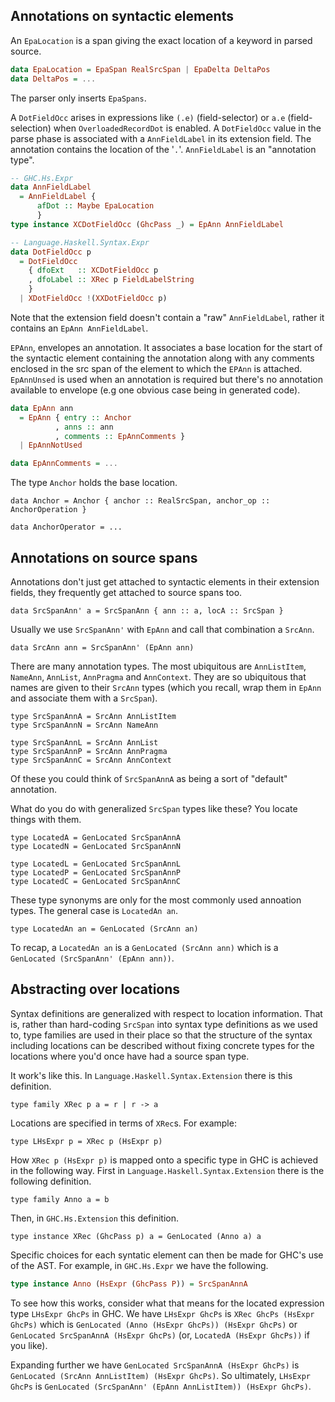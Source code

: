 ## Annotations on syntactic elements

An `EpaLocation` is a span giving the exact location of a keyword in parsed source.
```haskell
data EpaLocation = EpaSpan RealSrcSpan | EpaDelta DeltaPos
data DeltaPos = ...
```
The parser only inserts `EpaSpans`.

A `DotFieldOcc` arises in expressions like `(.e)` (field-selector) or `a.e` (field-selection) when `OverloadedRecordDot` is enabled. A `DotFieldOcc` value in the parse phase is associated with a `AnnFieldLabel` in its extension field. The annotation contains the location of the '`.`'. `AnnFieldLabel` is an "annotation type".
```haskell
-- GHC.Hs.Expr
data AnnFieldLabel
  = AnnFieldLabel {
      afDot :: Maybe EpaLocation
      }
type instance XCDotFieldOcc (GhcPass _) = EpAnn AnnFieldLabel

-- Language.Haskell.Syntax.Expr
data DotFieldOcc p
  = DotFieldOcc
    { dfoExt   :: XCDotFieldOcc p
    , dfoLabel :: XRec p FieldLabelString
    }
  | XDotFieldOcc !(XXDotFieldOcc p)
```
Note that the extension field doesn't contain a "raw" `AnnFieldLabel`, rather it contains an `EpAnn AnnFieldLabel`.

`EPAnn`, envelopes an annotation. It associates a base location for the start of the syntactic element containing the annotation along with any comments enclosed in the src span of the element to which the `EPAnn` is attached. `EpAnnUnsed` is used when an annotation is required but there's no annotation available to envelope (e.g one obvious case being in generated code).
```haskell
data EpAnn ann
  = EpAnn { entry :: Anchor
          , anns :: ann
          , comments :: EpAnnComments }
  | EpAnnNotUsed

data EpAnnComments = ...
```
The type `Anchor` holds the base location.
```
data Anchor = Anchor { anchor :: RealSrcSpan, anchor_op :: AnchorOperation }

data AnchorOperator = ...
```

## Annotations on source spans

Annotations don't just get attached to syntactic elements in their extension fields, they frequently get attached to source spans too.
```
data SrcSpanAnn' a = SrcSpanAnn { ann :: a, locA :: SrcSpan }
```
Usually we use `SrcSpanAnn'` with `EpAnn` and call that combination a `SrcAnn`.
```
data SrcAnn ann = SrcSpanAnn' (EpAnn ann)
```

There are many annotation types. The most ubiquitous are `AnnListItem`, `NameAnn`, `AnnList`, `AnnPragma` and `AnnContext`. They are so ubiquitous that names are given to their `SrcAnn` types (which you recall, wrap them in `EpAnn` and associate them with a `SrcSpan`).
```
type SrcSpanAnnA = SrcAnn AnnListItem
type SrcSpanAnnN = SrcAnn NameAnn

type SrcSpanAnnL = SrcAnn AnnList
type SrcSpanAnnP = SrcAnn AnnPragma
type SrcSpanAnnC = SrcAnn AnnContext
```
Of these you could think of `SrcSpanAnnA` as being a sort of "default" annotation.

What do you do with generalized `SrcSpan` types like these? You locate things with them.
```
type LocatedA = GenLocated SrcSpanAnnA
type LocatedN = GenLocated SrcSpanAnnN

type LocatedL = GenLocated SrcSpanAnnL
type LocatedP = GenLocated SrcSpanAnnP
type LocatedC = GenLocated SrcSpanAnnC
```
These type synonyms are only for the most commonly used annoation types. The general case is `LocatedAn an`.
```
type LocatedAn an = GenLocated (SrcAnn an)
```
To recap, a `LocatedAn an` is a `GenLocated (SrcAnn ann)` which is a `GenLocated (SrcSpanAnn' (EpAnn ann))`.

## Abstracting over locations

Syntax definitions are generalized with respect to location information. That is, rather than hard-coding `SrcSpan` into syntax type definitions as we used to, type families are used in their place so that the structure of the syntax including locations can be described without fixing concrete types for the locations where you'd once have had a source span type.

It work's like this. In `Language.Haskell.Syntax.Extension` there is this definition.
```
type family XRec p a = r | r -> a
```
Locations are specified in terms of `XRec`s. For example:
```
type LHsExpr p = XRec p (HsExpr p)
```
How `XRec p (HsExpr p)` is mapped onto a specific type in GHC is achieved in the following way. First in `Language.Haskell.Syntax.Extension` there is the following definition.
```
type family Anno a = b
```
Then, in `GHC.Hs.Extension` this definition.
```
type instance XRec (GhcPass p) a = GenLocated (Anno a) a
```

Specific choices for each syntatic element can then be made for GHC's use of the AST. For example, in `GHC.Hs.Expr` we have the following.
```haskell
type instance Anno (HsExpr (GhcPass P)) = SrcSpanAnnA
```
To see how this works, consider what that means for the located expression type `LHsExpr GhcPs` in GHC. We have `LHsExpr GhcPs` is `XRec GhcPs (HsExpr GhcPs)` which is `GenLocated (Anno (HsExpr GhcPs)) (HsExpr GhcPs)` or `GenLocated SrcSpanAnnA (HsExpr GhcPs)` (or, `LocatedA (HsExpr GhcPs))` if you like).

Expanding further we have `GenLocated SrcSpanAnnA (HsExpr GhcPs)` is `GenLocated (SrcAnn AnnListItem) (HsExpr GhcPs)`. So ultimately, `LHsExpr GhcPs` is `GenLocated (SrcSpanAnn' (EpAnn AnnListItem)) (HsExpr GhcPs)`.

